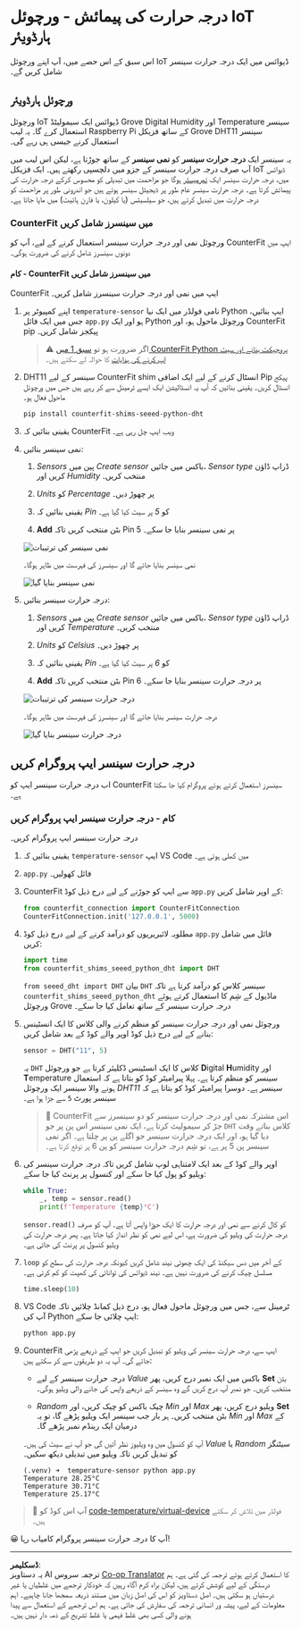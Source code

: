 <!--
CO_OP_TRANSLATOR_METADATA:
{
  "original_hash": "70e5a428b607cd5a9a4f422c2a4df03d",
  "translation_date": "2025-08-26T22:19:58+00:00",
  "source_file": "2-farm/lessons/1-predict-plant-growth/virtual-device-temp.md",
  "language_code": "ur"
}
-->
# درجہ حرارت کی پیمائش - ورچوئل IoT ہارڈویئر

اس سبق کے اس حصے میں، آپ اپنے ورچوئل IoT ڈیوائس میں ایک درجہ حرارت سینسر شامل کریں گے۔

## ورچوئل ہارڈویئر

ورچوئل IoT ڈیوائس ایک سیمولیٹڈ Grove Digital Humidity اور Temperature سینسر استعمال کرے گا۔ یہ لیب Raspberry Pi کے ساتھ فزیکل Grove DHT11 سینسر استعمال کرنے جیسی ہی رہے گی۔

یہ سینسر ایک **درجہ حرارت سینسر** کو **نمی سینسر** کے ساتھ جوڑتا ہے، لیکن اس لیب میں آپ صرف درجہ حرارت سینسر کے جزو میں دلچسپی رکھتے ہیں۔ ایک فزیکل IoT ڈیوائس میں، درجہ حرارت سینسر ایک [تھرمیسٹر](https://wikipedia.org/wiki/Thermistor) ہوگا جو مزاحمت میں تبدیلی کو محسوس کرکے درجہ حرارت کی پیمائش کرتا ہے۔ درجہ حرارت سینسر عام طور پر ڈیجیٹل سینسر ہوتے ہیں جو اندرونی طور پر مزاحمت کو درجہ حرارت میں تبدیل کرتے ہیں، جو سیلسیئس (یا کیلون، یا فارن ہائیٹ) میں ماپا جاتا ہے۔

### CounterFit میں سینسرز شامل کریں

ورچوئل نمی اور درجہ حرارت سینسر استعمال کرنے کے لیے، آپ کو CounterFit ایپ میں دونوں سینسرز شامل کرنے کی ضرورت ہوگی۔

#### کام - CounterFit میں سینسرز شامل کریں

CounterFit ایپ میں نمی اور درجہ حرارت سینسرز شامل کریں۔

1. اپنے کمپیوٹر پر `temperature-sensor` نامی فولڈر میں ایک نیا Python ایپ بنائیں، جس میں ایک فائل `app.py` ہو اور ایک Python ورچوئل ماحول ہو، اور CounterFit pip پیکجز شامل کریں۔

    > ⚠️ اگر ضرورت ہو تو [سبق 1 میں CounterFit Python پروجیکٹ بنانے اور سیٹ اپ کرنے کی ہدایات](../../../1-getting-started/lessons/1-introduction-to-iot/virtual-device.md) کا حوالہ لے سکتے ہیں۔

1. DHT11 سینسر کے لیے CounterFit shim انسٹال کرنے کے لیے ایک اضافی Pip پیکج انسٹال کریں۔ یقینی بنائیں کہ آپ یہ انسٹالیشن ایک ایسے ٹرمینل سے کر رہے ہیں جس میں ورچوئل ماحول فعال ہو۔

    ```sh
    pip install counterfit-shims-seeed-python-dht
    ```

1. یقینی بنائیں کہ CounterFit ویب ایپ چل رہی ہے۔

1. نمی سینسر بنائیں:

    1. *Sensors* پین میں *Create sensor* باکس میں جائیں، *Sensor type* ڈراپ ڈاؤن کریں اور *Humidity* منتخب کریں۔

    1. *Units* کو *Percentage* پر چھوڑ دیں۔

    1. یقینی بنائیں کہ *Pin* کو *5* پر سیٹ کیا گیا ہے۔

    1. **Add** بٹن منتخب کریں تاکہ Pin 5 پر نمی سینسر بنایا جا سکے۔

    ![نمی سینسر کی ترتیبات](../../../../../translated_images/counterfit-create-humidity-sensor.2750e27b6f30e09cf4e22101defd5252710717620816ab41ba688f91f757c49a.ur.png)

    نمی سینسر بنایا جائے گا اور سینسرز کی فہرست میں ظاہر ہوگا۔

    ![نمی سینسر بنایا گیا](../../../../../translated_images/counterfit-humidity-sensor.7b12f7f339e430cb26c8211d2dba4ef75261b353a01da0932698b5bebd693f27.ur.png)

1. درجہ حرارت سینسر بنائیں:

    1. *Sensors* پین میں *Create sensor* باکس میں جائیں، *Sensor type* ڈراپ ڈاؤن کریں اور *Temperature* منتخب کریں۔

    1. *Units* کو *Celsius* پر چھوڑ دیں۔

    1. یقینی بنائیں کہ *Pin* کو *6* پر سیٹ کیا گیا ہے۔

    1. **Add** بٹن منتخب کریں تاکہ Pin 6 پر درجہ حرارت سینسر بنایا جا سکے۔

    ![درجہ حرارت سینسر کی ترتیبات](../../../../../translated_images/counterfit-create-temperature-sensor.199350ed34f7343d79dccbe95eaf6c11d2121f03d1c35ab9613b330c23f39b29.ur.png)

    درجہ حرارت سینسر بنایا جائے گا اور سینسرز کی فہرست میں ظاہر ہوگا۔

    ![درجہ حرارت سینسر بنایا گیا](../../../../../translated_images/counterfit-temperature-sensor.f0560236c96a9016bafce7f6f792476fe3367bc6941a1f7d5811d144d4bcbfff.ur.png)

## درجہ حرارت سینسر ایپ پروگرام کریں

اب درجہ حرارت سینسر ایپ کو CounterFit سینسرز استعمال کرتے ہوئے پروگرام کیا جا سکتا ہے۔

### کام - درجہ حرارت سینسر ایپ پروگرام کریں

درجہ حرارت سینسر ایپ پروگرام کریں۔

1. یقینی بنائیں کہ `temperature-sensor` ایپ VS Code میں کھلی ہوئی ہے۔

1. `app.py` فائل کھولیں۔

1. CounterFit سے ایپ کو جوڑنے کے لیے درج ذیل کوڈ `app.py` کے اوپر شامل کریں:

    ```python
    from counterfit_connection import CounterFitConnection
    CounterFitConnection.init('127.0.0.1', 5000)
    ```

1. مطلوبہ لائبریریوں کو درآمد کرنے کے لیے درج ذیل کوڈ `app.py` فائل میں شامل کریں:

    ```python
    import time
    from counterfit_shims_seeed_python_dht import DHT
    ```

    `from seeed_dht import DHT` بیان `DHT` سینسر کلاس کو درآمد کرتا ہے تاکہ `counterfit_shims_seeed_python_dht` ماڈیول کے شِم کا استعمال کرتے ہوئے ورچوئل Grove درجہ حرارت سینسر کے ساتھ تعامل کیا جا سکے۔

1. ورچوئل نمی اور درجہ حرارت سینسر کو منظم کرنے والی کلاس کا ایک انسٹینس بنانے کے لیے درج ذیل کوڈ اوپر والے کوڈ کے بعد شامل کریں:

    ```python
    sensor = DHT("11", 5)
    ```

    یہ `DHT` کلاس کا ایک انسٹینس ڈکلیئر کرتا ہے جو ورچوئل **D**igital **H**umidity اور **T**emperature سینسر کو منظم کرتا ہے۔ پہلا پیرامیٹر کوڈ کو بتاتا ہے کہ استعمال ہونے والا سینسر ایک ورچوئل *DHT11* سینسر ہے۔ دوسرا پیرامیٹر کوڈ کو بتاتا ہے کہ سینسر پورٹ `5` سے جڑا ہوا ہے۔

    > 💁 CounterFit اس مشترکہ نمی اور درجہ حرارت سینسر کو دو سینسرز سے جڑ کر سیمولیٹ کرتا ہے، ایک نمی سینسر اس پن پر جو `DHT` کلاس بناتے وقت دیا گیا ہو، اور ایک درجہ حرارت سینسر جو اگلے پن پر چلتا ہے۔ اگر نمی سینسر پن 5 پر ہے، تو شِم درجہ حرارت سینسر کو پن 6 پر توقع کرتا ہے۔

1. اوپر والے کوڈ کے بعد ایک لامتناہی لوپ شامل کریں تاکہ درجہ حرارت سینسر کی ویلیو کو پول کیا جا سکے اور کنسول پر پرنٹ کیا جا سکے:

    ```python
    while True:
        _, temp = sensor.read()
        print(f'Temperature {temp}°C')
    ```

    `sensor.read()` کو کال کرنے سے نمی اور درجہ حرارت کا ایک جوڑا واپس آتا ہے۔ آپ کو صرف درجہ حرارت کی ویلیو کی ضرورت ہے، اس لیے نمی کو نظر انداز کیا جاتا ہے۔ پھر درجہ حرارت کی ویلیو کنسول پر پرنٹ کی جاتی ہے۔

1. `loop` کے آخر میں دس سیکنڈ کی ایک چھوٹی نیند شامل کریں کیونکہ درجہ حرارت کی سطح کو مسلسل چیک کرنے کی ضرورت نہیں ہے۔ نیند ڈیوائس کی توانائی کی کھپت کو کم کرتی ہے۔

    ```python
    time.sleep(10)
    ```

1. VS Code ٹرمینل سے، جس میں ورچوئل ماحول فعال ہو، درج ذیل کمانڈ چلائیں تاکہ آپ کی Python ایپ چلائی جا سکے:

    ```sh
    python app.py
    ```

1. CounterFit ایپ سے، درجہ حرارت سینسر کی ویلیو کو تبدیل کریں جو ایپ کے ذریعے پڑھی جائے گی۔ آپ یہ دو طریقوں سے کر سکتے ہیں:

    * درجہ حرارت سینسر کے لیے *Value* باکس میں ایک نمبر درج کریں، پھر **Set** بٹن منتخب کریں۔ جو نمبر آپ درج کریں گے وہ سینسر کے ذریعے واپس کی جانے والی ویلیو ہوگی۔

    * *Random* چیک باکس کو چیک کریں، اور *Min* اور *Max* ویلیو درج کریں، پھر **Set** بٹن منتخب کریں۔ ہر بار جب سینسر ایک ویلیو پڑھے گا، تو یہ *Min* اور *Max* کے درمیان ایک رینڈم نمبر پڑھے گا۔

    آپ کو کنسول میں وہ ویلیوز نظر آئیں گی جو آپ نے سیٹ کی ہیں۔ *Value* یا *Random* سیٹنگز کو تبدیل کریں تاکہ ویلیو میں تبدیلی دیکھ سکیں۔

    ```output
    (.venv) ➜  temperature-sensor python app.py
    Temperature 28.25°C
    Temperature 30.71°C
    Temperature 25.17°C
    ```

> 💁 آپ اس کوڈ کو [code-temperature/virtual-device](../../../../../2-farm/lessons/1-predict-plant-growth/code-temperature/virtual-device) فولڈر میں تلاش کر سکتے ہیں۔

😀 آپ کا درجہ حرارت سینسر پروگرام کامیاب رہا!

---

**ڈسکلیمر**:  
یہ دستاویز AI ترجمہ سروس [Co-op Translator](https://github.com/Azure/co-op-translator) کا استعمال کرتے ہوئے ترجمہ کی گئی ہے۔ ہم درستگی کے لیے کوشش کرتے ہیں، لیکن براہ کرم آگاہ رہیں کہ خودکار ترجمے میں غلطیاں یا غیر درستیاں ہو سکتی ہیں۔ اصل دستاویز کو اس کی اصل زبان میں مستند ذریعہ سمجھا جانا چاہیے۔ اہم معلومات کے لیے، پیشہ ور انسانی ترجمہ کی سفارش کی جاتی ہے۔ ہم اس ترجمے کے استعمال سے پیدا ہونے والی کسی بھی غلط فہمی یا غلط تشریح کے ذمہ دار نہیں ہیں۔
